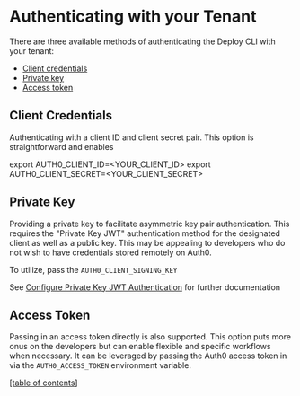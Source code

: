 # Authenticating with your Tenant

There are three available methods of authenticating the Deploy CLI with your tenant:

- [Client credentials](#client-credentials)
- [Private key](#private-key)
- [Access token](#access-token)

## Client Credentials

Authenticating with a client ID and client secret pair. This option is straightforward and enables

export AUTH0_CLIENT_ID=<YOUR_CLIENT_ID>
export AUTH0_CLIENT_SECRET=<YOUR_CLIENT_SECRET>

## Private Key

Providing a private key to facilitate asymmetric key pair authentication. This requires the "Private Key JWT" authentication method for the designated client as well as a public key. This may be appealing to developers who do not wish to have credentials stored remotely on Auth0.

To utilize, pass the `AUTH0_CLIENT_SIGNING_KEY`

See [Configure Private Key JWT Authentication](https://auth0.com/docs/get-started/applications/configure-private-key-jwt) for further documentation

## Access Token

Passing in an access token directly is also supported. This option puts more onus on the developers but can enable flexible and specific workflows when necessary. It can be leveraged by passing the Auth0 access token in via the `AUTH0_ACCESS_TOKEN` environment variable.

[[table of contents]](../README.md#documentation)
